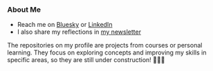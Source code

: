 ### About Me
* Reach me on [Bluesky](https://bsky.app/profile/ocollp.bsky.social) or [LinkedIn](https://www.linkedin.com/in/ocollp/)
* I also share my reflections in [my newsletter](https://olgacoll.substack.com/)

The repositories on my profile are projects from courses or personal learning. They focus on exploring concepts and improving my skills in specific areas, so they are still under construction! 👷🏼‍♀️
